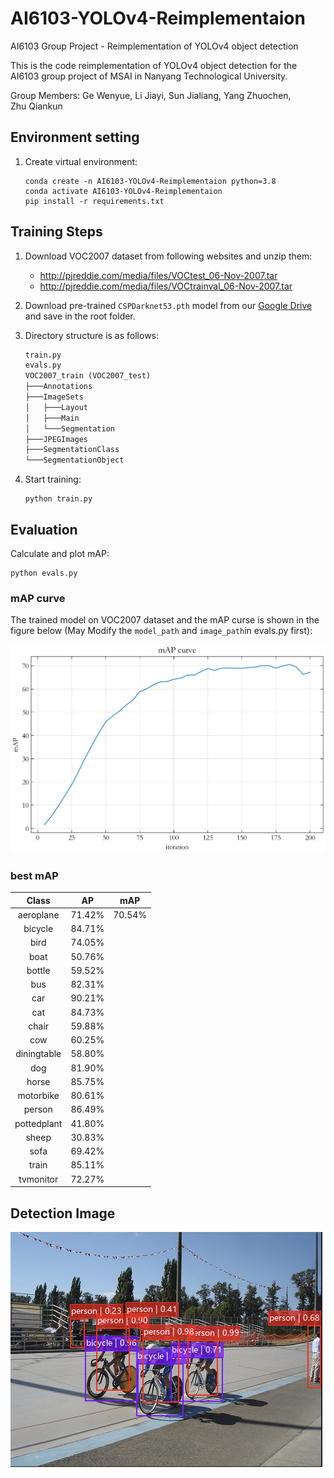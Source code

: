 # AI6103-YOLOv4-Reimplementaion

AI6103 Group Project - Reimplementation of YOLOv4 object detection

This is the code reimplementation of YOLOv4 object detection for the AI6103 group project of MSAI in Nanyang Technological University.

Group Members: Ge Wenyue, Li Jiayi, Sun Jialiang, Yang Zhuochen, Zhu Qiankun

## Environment setting

1. Create virtual environment:

   ```shell
   conda create -n AI6103-YOLOv4-Reimplementaion python=3.8
   conda activate AI6103-YOLOv4-Reimplementaion
   pip install -r requirements.txt
   ```

## Training Steps

1. Download VOC2007 dataset from following websites and unzip them:

   - http://pjreddie.com/media/files/VOCtest_06-Nov-2007.tar
   - http://pjreddie.com/media/files/VOCtrainval_06-Nov-2007.tar

2. Download pre-trained `CSPDarknet53.pth` model from our [Google Drive](https://drive.google.com/file/d/1xqj_yx1Y_jz_UPHzzgNfNAcADtQSbDII/view?usp=share_link) and save in the root folder.

3. Directory structure is as follows:

   ```txt
   train.py
   evals.py
   VOC2007_train (VOC2007_test)
   ├───Annotations
   ├───ImageSets
   │   ├───Layout
   │   ├───Main
   │   └───Segmentation
   ├───JPEGImages
   ├───SegmentationClass
   └───SegmentationObject
   ```

4. Start training:

   ```shell
   python train.py
   ```

## Evaluation

Calculate and plot mAP:

```shell
python evals.py
```

### mAP curve

The trained model on VOC2007 dataset and the mAP curse is shown in the figure below (May Modify the `model_path` and `image_path`in evals.py first):

![mAP Curve](output/mAP_Curve.png)

### best mAP

|    Class    |   AP   |  mAP   |
| :---------: | :----: | :----: |
|  aeroplane  | 71.42% | 70.54% |
|   bicycle   | 84.71% |
|    bird     | 74.05% |
|    boat     | 50.76% |
|   bottle    | 59.52% |
|     bus     | 82.31% |
|     car     | 90.21% |
|     cat     | 84.73% |
|    chair    | 59.88% |
|     cow     | 60.25% |
| diningtable | 58.80% |
|     dog     | 81.90% |
|    horse    | 85.75% |
|  motorbike  | 80.61% |
|   person    | 86.49% |
| pottedplant | 41.80% |
|    sheep    | 30.83% |
|    sofa     | 69.42% |
|    train    | 85.11% |
|  tvmonitor  | 72.27% |

## Detection Image

![Detection Image](output/resultSample1.png)
